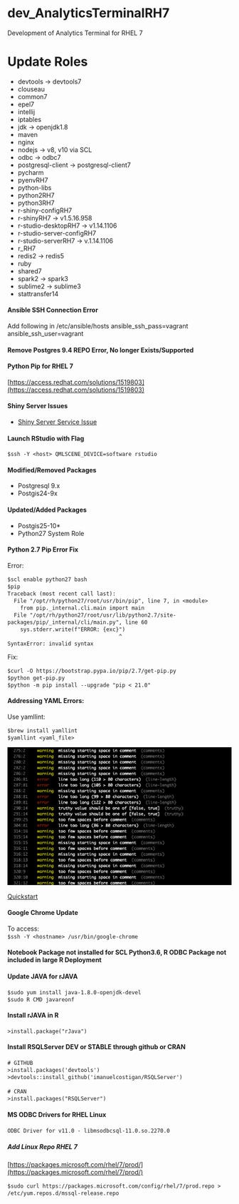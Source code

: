 # dev_AnalyticsTerminalRH7
Development of Analytics Terminal for RHEL 7

# Update Roles
- devtools -> devtools7 
- clouseau
- common7
- epel7
- intellij
- iptables
- jdk -> openjdk1.8
- maven
- nginx
- nodejs -> v8, v10 via SCL 
- odbc -> odbc7
- postgresql-client -> postgresql-client7
- pycharm
- pyenvRH7
- python-libs
- python2RH7
- python3RH7
- r-shiny-configRH7
- r-shinyRH7 -> v1.5.16.958
- r-studio-desktopRH7 -> v1.14.1106
- r-studio-server-configRH7
- r-studio-serverRH7 -> v.1.14.1106
- r_RH7
- redis2 -> redis5
- ruby
- shared7
- spark2 -> spark3
- sublime2 -> sublime3
- stattransfer14

#### Ansible SSH Connection Error
Add following in /etc/ansible/hosts <ip> <hostname> ansible_ssh_pass=vagrant ansible_ssh_user=vagrant  <br/>

#### Remove Postgres 9.4 REPO Error, No longer Exists/Supported

#### Python Pip for RHEL 7
[https://access.redhat.com/solutions/1519803](https://access.redhat.com/solutions/1519803) <br/>

#### Shiny Server Issues
- [Shiny Server Service Issue](https://github.com/rstudio/shiny-server/issues/316)

#### Launch RStudio with Flag
```
$ssh -Y <host> QMLSCENE_DEVICE=software rstudio
```

#### Modified/Removed Packages
- Postgresql 9.x
- Postgis24-9x

#### Updated/Added Packages
- Postgis25-10*
- Python27 System Role


#### Python 2.7 Pip Error Fix
Error: <br/>
```
$scl enable python27 bash
$pip
Traceback (most recent call last):
  File "/opt/rh/python27/root/usr/bin/pip", line 7, in <module>
    from pip._internal.cli.main import main
  File "/opt/rh/python27/root/usr/lib/python2.7/site-packages/pip/_internal/cli/main.py", line 60
    sys.stderr.write(f"ERROR: {exc}")
                                   ^
SyntaxError: invalid syntax
```
Fix: <br/>
```
$curl -O https://bootstrap.pypa.io/pip/2.7/get-pip.py
$python get-pip.py
$python -m pip install --upgrade "pip < 21.0"
```
#### Addressing YAML Errors:
Use yamllint: <br/>
```
$brew install yamllint
$yamllint <yaml_file>
```
![yamllint results](https://github.com/lel99999/dev_AnalyticsTerminalRH7/blob/master/yamllint-01.png) <br/>

[Quickstart](https://yamllint.readthedocs.io/en/stable/quickstart.html) <br/>

#### Google Chrome Update
To access: <br/>
`$ssh -Y <hostname> /usr/bin/google-chrome` <br/>

#### Notebook Package not installed for SCL Python3.6, R ODBC Package not included in large R Deployment

#### Update JAVA for rJAVA
```
$sudo yum install java-1.8.0-openjdk-devel
$sudo R CMD javareonf
```

#### Install rJAVA in R
```
>install.package("rJava")
```

#### Install RSQLServer DEV or STABLE through github or CRAN
```
# GITHUB
>install.packages('devtools')
>devtools::install_github('imanuelcostigan/RSQLServer')

# CRAN
>install.packages("RSQLServer")
```

#### MS ODBC Drivers for RHEL Linux
`ODBC Driver for v11.0 - libmsodbcsql-11.0.so.2270.0` <br/>

##### Add Linux Repo RHEL 7
[https://packages.microsoft.com/rhel/7/prod/](https://packages.microsoft.com/rhel/7/prod/) <br/>

```
$sudo curl https://packages.microsoft.com/config/rhel/7/prod.repo > /etc/yum.repos.d/mssql-release.repo
```
